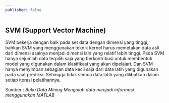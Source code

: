 ```yaml
---
published: false
---
```

## SVM (Support Vector Machine)

SVM bekerja dengan baik pada set data dengan dimensi yang tinggi, bahkan SVM yang menggunakan teknik kernel harus memetakan data asli dari dimensi asalnya menjadi dimensi lain yang relatif lebih tinggi. Pada SVM hanya sejumlah data terpilih saja yang berkontribusi untuk membentuk model yang digunakan dalam klasifikasi yang akan dipelajari. Dan SVM hanya menyimpan sebagian data kecil saja dari data latih yang digunakan pada saat prediksi. Sehingga tidak semua data latih yang dilibatkan dalam setiap iterasi pelatihannya.



Sumber : _Buku Data Mining Mengolah data menjadi informasi menggunakan MATLAB_


